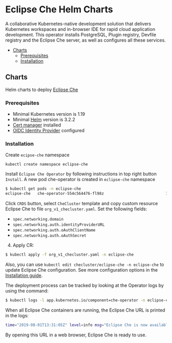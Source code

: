 # Eclipse Che Helm Charts

A collaborative Kubernetes-native development solution that delivers Kubernetes workspaces and in-browser IDE for rapid cloud application development. This operator installs PostgreSQL, Plugin registry, Devfile registry and the Eclipse Che server, as well as configures all these services.

- [Charts](#charts)
  - [Prerequisites](#prerequisites)
  - [Installation](#installation)

## Charts

Helm charts to deploy [Eclipse Che](https://www.eclipse.org/che/)

### Prerequisites

* Minimal Kubernetes version is 1.19
* Minimal [Helm](https://helm.sh/) version is 3.2.2
* [Cert manager](https://cert-manager.io/docs/installation/) installed
* [OIDC Identity Provider](https://kubernetes.io/docs/reference/access-authn-authz/authentication/#configuring-the-api-server) configured

### Installation

Create `ecipse-che` namespace

```
kubectl create namespace eclipse-che
```

Install `Eclipse Che Operator` by following instructions in top right button `Install`.
A new pod che-operator is created in `eclipse-che` namespace

```bash
$ kubectl get pods -n eclipse-che
eclipse-che   che-operator-554c564476-fl98z                           1/1     Running   0          13s
```

Click `CRDS` button, select `CheCluster` template and copy custom resource Eclipse Che to file `org_v1_checluster.yaml`.
Set the following fields:
- `spec.networking.domain`
- `spec.networking.auth.identityProviderURL`
- `spec.networking.auth.oAuthClientName`
- `spec.networking.auth.oAuthSecret`

4. Apply CR:
```bash
$ kubectl apply -f org_v1_checluster.yaml -n eclipse-che
```
Also, you can use `kubectl edit checluster/eclipse-che -n eclipse-che` to update Eclipse Che configuration.
See more configuration options in the [Installation guide](https://www.eclipse.org/che/docs/che-7/installation-guide/configuring-the-che-installation/).

The deployment process can be tracked by looking at the Operator logs by using the command:

```bash
$ kubectl logs -l app.kubernetes.io/component=che-operator -n eclipse-che -f
```

When all Eclipse Che containers are running, the Eclipse Che URL is printed in the logs:

```bash
time="2019-08-01T13:31:05Z" level=info msg="Eclipse Che is now available at: http://che-eclipse-che.gcp.my-ide.cloud"
```

By opening this URL in a web browser, Eclipse Che is ready to use.

